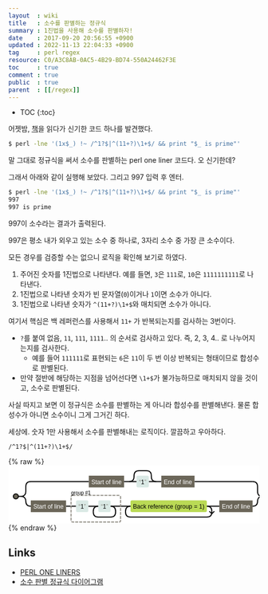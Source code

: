 ```yaml
---
layout  : wiki
title   : 소수를 판별하는 정규식
summary : 1진법을 사용해 소수를 판별하자!
date    : 2017-09-20 20:56:55 +0900
updated : 2022-11-13 22:04:33 +0900
tag     : perl regex
resource: C0/A3C8AB-0AC5-4B29-BD74-550A24462F3E
toc     : true
comment : true
public  : true
parent  : [[/regex]]
---
```

* TOC
{:toc}

어젯밤, [책](https://www.nostarch.com/perloneliners )을 읽다가 신기한 코드 하나를 발견했다.

```sh
$ perl -lne '(1x$_) !~ /^1?$|^(11+?)\1+$/ && print "$_ is prime"'
```

말 그대로 정규식을 써서 소수를 판별하는 perl one liner 코드다. 오 신기한데?

그래서 아래와 같이 실행해 보았다. 그리고 997 입력 후 엔터.

```sh
$ perl -lne '(1x$_) !~ /^1?$|^(11+?)\1+$/ && print "$_ is prime"'
997
997 is prime
```
997이 소수라는 결과가 출력된다.

997은 평소 내가 외우고 있는 소수 중 하나로, 3자리 소수 중 가장 큰 소수이다.

모든 경우를 검증할 수는 없으니 로직을 확인해 보기로 하였다.

1. 주어진 숫자를 1진법으로 나타낸다. 예를 들면, `3`은 `111`로, `10`은 `1111111111`로 나타낸다.
2. 1진법으로 나타낸 숫자가 빈 문자열(`0`)이거나 `1`이면 소수가 아니다.
3. 1진법으로 나타낸 숫자가 `^(11+?)\1+$`와 매치되면 소수가 아니다.

여기서 핵심은 백 레퍼런스를 사용해서 `11+` 가 반복되는지를 검사하는 3번이다.

* `?`를 붙여 없음, `11`, `111`, `1111`.. 의 순서로 검사하고 있다. 즉, 2, 3, 4.. 로 나누어지는지를 검사한다.
    * 예를 들어 `111111`로 표현되는 `6`은 `11`이 두 번 이상 반복되는 형태이므로 합성수로 판별된다.
* 만약 절반에 해당하는 지점을 넘어선다면 `\1+$`가 불가능하므로 매치되지 않을 것이고, 소수로 판별된다.

사실 따지고 보면 이 정규식은 소수를 판별하는 게 아니라 합성수를 판별해낸다.
물론 합성수가 아니면 소수이니 그게 그거긴 하다.

세상에. 숫자 1만 사용해서 소수를 판별해내는 로직이다. 깔끔하고 우아하다.

```
/^1?$|^(11+?)\1+$/
```

{% raw %}
<svg xmlns="http://www.w3.org/2000/svg" xmlns:cc="http://creativecommons.org/ns#" xmlns:rdf="http://www.w3.org/1999/02/22-rdf-syntax-ns#" version="1.1" width="534.8515625" height="123.10449981689453">
    <defs>
        <style type="text/css">svg { background-color: #fff; }
            .root text, .root tspan { font: 12px Arial; }
            .root path { fill-opacity: 0; stroke-width: 2px; stroke: #000; }
            .root circle { fill: #6b6659; stroke-width: 2px; stroke: #000; }
            .anchor text, .any-character text { fill: #fff; }
            .anchor rect, .any-character rect { fill: #6b6659; }
            .escape text, .charset-escape text, .literal text { fill: #000; }
            .escape rect, .charset-escape rect { fill: #bada55; }
            .literal rect { fill: #dae9e5; }
            .charset .charset-box { fill: #cbcbba; }
            .subexp .subexp-label tspan, .charset .charset-label tspan, .match-fragment .repeat-label tspan { font-size: 10px; }
            .repeat-label { cursor: help; }
            .subexp .subexp-label tspan, .charset .charset-label tspan { dominant-baseline: text-after-edge; }
            .subexp .subexp-box { stroke: #908c83; stroke-dasharray: 6,2; stroke-width: 2px; fill-opacity: 0; }
            .quote { fill: #908c83; }
        </style>
    </defs>
    <metadata>
        <rdf:rdf>
            <cc:license rdf:about="http://creativecommons.org/licenses/by/3.0/">
                <cc:permits rdf:resource="http://creativecommons.org/ns#Reproduction"></cc:permits>
                <cc:permits rdf:resource="http://creativecommons.org/ns#Distribution"></cc:permits>
                <cc:requires rdf:resource="http://creativecommons.org/ns#Notice"></cc:requires>
                <cc:requires rdf:resource="http://creativecommons.org/ns#Attribution"></cc:requires>
                <cc:permits rdf:resource="http://creativecommons.org/ns#DerivativeWorks"></cc:permits>
            </cc:license>
        </rdf:rdf>
    </metadata>
    <desc>Created with Snap</desc>
    <g transform="matrix(1,0,0,1,15,10)" class="root"><g transform="matrix(1,0,0,1,10,0)" class="regexp"><path d="M10,31.75q0,-10 10,-10M474.8515319824219,31.75q0,-10 -10,-10M10,61.3545q0,10 10,10M474.8515319824219,61.3545q0,10 -10,10M0,51.552249908447266q10,0 10,-10V31.75M484.8515319824219,51.552249908447266q-10,0 -10,-10V31.75M0,51.552249908447266q10,0 10,10V61.3545M484.8515319824219,51.552249908447266q-10,0 -10,10V61.3545"></path><g transform="matrix(1,0,0,1,20,0)" class="regexp-matches"><path d="M0,21.75h116.3789M328.4726375,21.75H444.8515319824219M0,71.3545h0M444.8515375,71.3545H444.8515319824219"></path><g transform="matrix(1,0,0,1,116.3789,0)" class="match"><path d="M70.703125,21.75H95.7031M120.3827875,21.75H145.3828"></path><g transform="matrix(1,0,0,1,0,10)" class="match-fragment"><g class="label anchor"><rect width="70.703125" height="23.5"></rect><text x="0" y="0" transform="matrix(1,0,0,1,5,16.75)"><tspan>Start of line</tspan></text></g></g><g transform="matrix(1,0,0,1,80.7031,0)" class="match-fragment"><path d="M0,21.75q10,0 10,-10v-1.75q0,-10 10,-10h14.6796875q10,0 10,10v1.75q0,10 10,10"></path><g transform="matrix(1,0,0,1,15,10)" class="literal"><g class="label"><rect width="24.6796875" height="23.5" rx="3" ry="3"></rect><text x="0" y="0" transform="matrix(1,0,0,1,5,16.75)"><tspan class="quote">“</tspan><tspan>1</tspan><tspan class="quote">”</tspan></text></g></g></g><g transform="matrix(1,0,0,1,145.3828,10)" class="match-fragment"><g class="label anchor"><rect width="66.7109375" height="23.5"></rect><text x="0" y="0" transform="matrix(1,0,0,1,5,16.75)"><tspan>End of line</tspan></text></g></g></g><g transform="matrix(1,0,0,1,0,38.5)" class="match"><path d="M70.703125,32.8545H90.7031M160.0624875,32.8545H200.0625M353.140625,32.8544953125H378.1406"></path><g transform="matrix(1,0,0,1,0,21.1045)" class="match-fragment"><g class="label anchor"><rect width="70.703125" height="23.5"></rect><text x="0" y="0" transform="matrix(1,0,0,1,5,16.75)"><tspan>Start of line</tspan></text></g></g><g transform="matrix(1,0,0,1,80.7031,0)" class="match-fragment subexp"><rect rx="3" ry="3" class="subexp-box" transform="matrix(1,0,0,1,0,11.1045)" width="99.35939025878906" height="53.5"></rect><text x="0" y="0" transform="matrix(1,0,0,1,0,11.1045)" class="subexp-label"><tspan>group #1</tspan></text><g transform="matrix(1,0,0,1,10,21.1045)" class="regexp match"><path d="M24.6796875,11.75H44.6797"></path><g transform="matrix(1,0,0,1,0,0)" class="match-fragment literal"><g class="label"><rect width="24.6796875" height="23.5" rx="3" ry="3"></rect><text x="0" y="0" transform="matrix(1,0,0,1,5,16.75)"><tspan class="quote">“</tspan><tspan>1</tspan><tspan class="quote">”</tspan></text></g></g><g transform="matrix(1,0,0,1,34.6797,0)" class="match-fragment"><path d="M10,11.75q-10,0 -10,10v1.75q0,10 10,10h24.6796875q10,0 10,-10v-1.75q0,-10 -10,-10"></path><g transform="matrix(1,0,0,1,10,0)" class="literal"><g class="label"><rect width="24.6796875" height="23.5" rx="3" ry="3"></rect><text x="0" y="0" transform="matrix(1,0,0,1,5,16.75)"><tspan class="quote">“</tspan><tspan>1</tspan><tspan class="quote">”</tspan></text></g></g></g></g></g><g transform="matrix(1,0,0,1,190.0625,21.0918)" class="match-fragment"><path d="M10,11.7626953125q-10,0 -10,10v1.7626953125q0,10 10,10h153.078125q10,0 10,-10v-1.7626953125q0,-10 -10,-10M173.078125,26.7626953125l5,-5m-5,5l-5,-5"></path><g transform="matrix(1,0,0,1,10,0)" class="escape"><g class="label"><rect width="153.078125" height="23.525390625" rx="3" ry="3"></rect><text x="0" y="0" transform="matrix(1,0,0,1,5,16.7627)"><tspan>Back reference (group = 1)</tspan></text></g></g></g><g transform="matrix(1,0,0,1,378.1406,21.1045)" class="match-fragment"><g class="label anchor"><rect width="66.7109375" height="23.5"></rect><text x="0" y="0" transform="matrix(1,0,0,1,5,16.75)"><tspan>End of line</tspan></text></g></g></g></g></g><path d="M10,51.552249908447266H0M494.8515319824219,51.552249908447266H504.8515319824219"></path><circle cx="0" cy="51.552249908447266" r="5"></circle><circle cx="504.8515319824219" cy="51.552249908447266" r="5"></circle></g>
</svg>
{% endraw %}

## Links

* [PERL ONE LINERS](https://www.nostarch.com/perloneliners)
* [소수 판별 정규식 다이어그램](https://regexper.com/?#%5E1%3F%24%7C%5E(11%2B%3F)%5C1%2B%24 )

